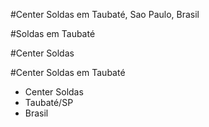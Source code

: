 #Center Soldas em Taubaté, Sao Paulo, Brasil

#Soldas em Taubaté

#Center Soldas

#Center Soldas em Taubaté


- Center Soldas 
- Taubaté/SP
- Brasil
